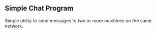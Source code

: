 Simple Chat Program
---

Simple utility to send messages to two or more machines on the same network.
